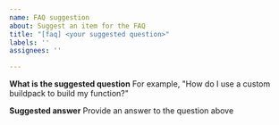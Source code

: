 ```yaml
---
name: FAQ suggestion
about: Suggest an item for the FAQ
title: "[faq] <your suggested question>"
labels: ''
assignees: ''

---
```


**What is the suggested question**
For example, "How do I use a custom buildpack to build my function?"

**Suggested answer**
Provide an answer to the question above
